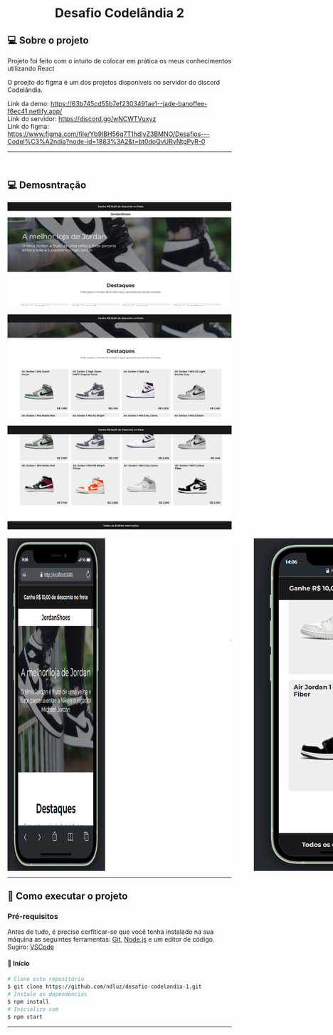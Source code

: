 <h1 align="center"> 
	Desafio Codelândia 2
</h1>

## 💻 Sobre o projeto


Projeto foi feito com o intuito de colocar em prática os meus conhecimentos utilizando React

O proejto do figma é um dos projetos disponíveis no servidor do discord Codelândia.

Link da demo: https://63b745cd55b7ef2303491ae1--jade-banoffee-f6ec41.netlify.app/ <br>
Link do servidor: https://discord.gg/wNCWTVuxyz <br>
Link do figma:  https://www.figma.com/file/Yb9IBH56g7T1hdIyZ3BMNO/Desafios---Codel%C3%A2ndia?node-id=1883%3A2&t=bt0doQvURyNtgPyR-0

---
<br>

## 💻 Demosntração
<a href="">
  <img src="desktop-1.png" ><br><br>
  <img src="desktop-2.png" ><br><br>
  <img src="desktop-3.png" ><br><br>
  <div style="display: flex; gap: 50px">
  <img src="mobile-1.png" ><img src="mobile-2.png" >
  </div>

</a>

---

## 🚀 Como executar o projeto

### Pré-requisitos
Antes de tudo, é preciso cerfiticar-se que você tenha instalado na sua máquina as seguintes ferramentas: 
[Git](https://git-scm.com), [Node.js](https://nodejs.org/en/) e um editor de código. Sugiro: [VSCode](https://code.visualstudio.com/)

#### 🎲 Início

```bash
# Clone este repositório
$ git clone https://github.com/ndluz/desafio-codelandia-1.git
# Instale as dependências
$ npm install
# Inicialize com
$ npm start
```

---

